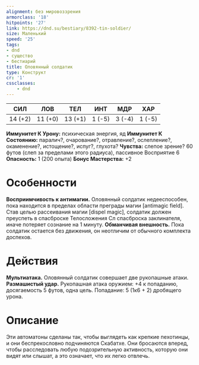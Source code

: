 ```yaml
---
alignment: без мировоззрения
armorclass: '18'
hitpoints: '27'
link: https://dnd.su/bestiary/8392-tin-soldier/
size: Маленький
speed: '25'
tags:
- dnd
- существо
- бестиарий
title: Оловянный солдатик
type: Конструкт
cr: '1'
cssclasses:
    - dnd
---
```



| СИЛ | ЛОВ | ТЕЛ | ИНТ | МДР | ХАР |
|---|---|---|---|---|---|
| 14 (+2) | 11 (+0) | 13 (+1) | 1 (-5) | 3 (-4) | 1 (-5) |
**Иммунитет К Урону:** психическая энергия, яд
**Иммунитет К Состоянию:** паралич?, очарование?, отравление?, ослепление?, окаменение?, истощение?, испуг?, глухота?
**Чувства:** слепое зрение? 60 футов (слеп за пределами этого радиуса), пассивное Восприятие 6
**Опасность:** 1 (200 опыта)
**Бонус Мастерства:** +2


# Особенности
**Восприимчивость к антимагии.** Оловянный солдатик недееспособен, пока находится в пределах области преграды магии [antimagic field]. Став целью рассеивания магии [dispel magic], солдатик должен преуспеть в спасброске Телосложения Сл спасброска заклинателя, иначе потеряет сознание на 1 минуту.
**Обманчивая внешность.** Пока солдатик остается без движения, он неотличим от обычного комплекта доспехов.


# Действия
**Мультиатака.** Оловянный солдатик совершает две рукопашные атаки.
**Размашистый удар.** Рукопашная атака оружием: +4 к попаданию, досягаемость 5 футов, одна цель. Попадание: 5 (1к6 + 2) дробящего урона.


# Описание
Эти автоматоны сделаны так, чтобы выглядеть как крепкие пехотинцы, и они беспрекословно подчиняются Скабатхе. Они бросаются вперед, чтобы расследовать любую подозрительную активность, которую они видят или слышат, а это означает, что их легко отвлечь.